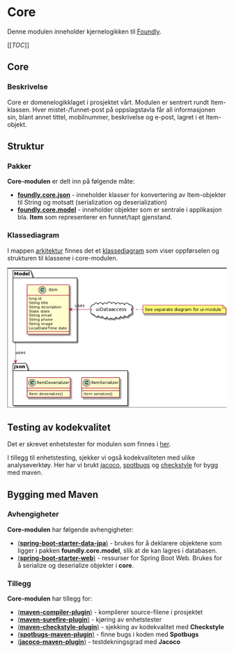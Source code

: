 # Core

Denne modulen inneholder kjernelogikken til [Foundly](/foundly/README.md).

[[_TOC_]]

## Core

### Beskrivelse

Core er domenelogikklaget i prosjektet vårt. Modulen er sentrert rundt Item-klassen. Hver mistet-/funnet-post på oppslagstavla 
får all informasjonen sin, blant annet tittel, mobilnummer, beskrivelse og e-post, lagret i et Item-objekt. 

## Struktur

### Pakker

**Core-modulen** er delt inn på følgende måte:

- [**foundly.core.json**](/foundly/core/src/main/java/foundly/core/json) - inneholder klasser for konvertering av Item-objekter til String og motsatt (serialization og deserialization)
- [**foundly.core.model**](/foundly/core/src/main/java/foundly/core/model) - inneholder objekter som er sentrale i applikasjon bla. **Item** som representerer en funnet/tapt gjenstand.

### Klassediagram

I mappen [arkitektur](/foundly/architecture) finnes det et [klassediagram](/foundly/architecture/classdiagram-core.png)
som viser oppførselen og strukturen til klassene i core-modulen.

![klassediagram](/foundly/architecture/classdiagram-core.png)

## Testing av kodekvalitet
Det er skrevet enhetstester for modulen som finnes i [her](/foundly/core/src/test/java/foundly/core).

I tillegg til enhetstesting, sjekker vi også kodekvaliteten med ulike analyseverktøy. Her har vi brukt [jacoco](https://github.com/jacoco/jacoco), [spotbugs](https://spotbugs.github.io) og [checkstyle](https://checkstyle.sourceforge.io) for bygg med maven.

## Bygging med Maven

### Avhengigheter

**Core-modulen** har følgende avhengigheter:

- [(**spring-boot-starter-data-jpa**)](https://www.javatpoint.com/spring-boot-starter-data-jpa) - brukes for å deklarere objektene som ligger i pakken **foundly.core.model**, slik at de kan lagres i databasen.
- [(**spring-boot-starter-web**)](https://www.javatpoint.com/spring-boot-starter-web) - ressurser for Spring Boot Web. Brukes for å serialize og deserialize objekter i **core**.

### Tillegg

**Core-modulen** har tillegg for:

- [(**maven-compiler-plugin**)](https://maven.apache.org/plugins/maven-compiler-plugin/) - kompilerer source-filene i prosjektet
- [(**maven-surefire-plugin**)](https://maven.apache.org/surefire/maven-surefire-plugin/) - kjøring av enhetstester
- [(**maven-checkstyle-plugin**)](https://checkstyle.sourceforge.io) - sjekking av kodekvalitet med **Checkstyle** 
- [(**spotbugs-maven-plugin**)](https://spotbugs.github.io) - finne bugs i koden med **Spotbugs**
- [(**jacoco-maven-plugin**)](https://github.com/jacoco/jacoco) - testdekningsgrad med **Jacoco**
